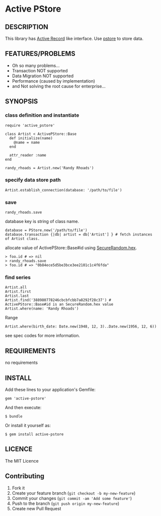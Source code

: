 # Active PStore

## DESCRIPTION

This library has [Active Record](https://github.com/rails/rails/tree/master/activerecord) like interface. Use [pstore](http://docs.ruby-lang.org/en/2.2.0/PStore.html) to store data.

## FEATURES/PROBLEMS

* Oh so many problems...
* Transaction NOT supported
* Data Migration NOT supported
* Performance (caused by implementation)
* and Not solving the root cause for enterprise...

## SYNOPSIS

### class definition and instantiate

```
require 'active_pstore'

class Artist < ActivePStore::Base
  def initialize(name)
    @name = name
  end

  attr_reader :name
end

randy_rhoads = Artist.new('Randy Rhoads')
```

### specify data store path

```
Artist.establish_connection(database: '/path/to/file')
```

### save

```
randy_rhoads.save
```

database key is string of class name.

```
database = PStore.new('/path/to/file')
database.transaction {|db| artist = db['Artist'] } # fetch instances of Artist class.
```

allocate value of ActivePStore::Base#id using [SecureRandom.hex](http://ruby-doc.org/stdlib-2.2.0/libdoc/securerandom//rdoc/SecureRandom.html#method-c-hex).

```
> foo.id # => nil 
> randy_rhoads.save
> foo.id # => "0b84ece5d5be3bce3ee2101c1c4f6fda"
```

### find series

```
Artist.all
Artist.first
Artist.last
Artist.find('388980778246cbcbfcbb7a8292f28c37') # ActivePStore::Base#id is an SecureRandom.hex value
Artist.where(name: 'Randy Rhoads')
```

Range

```
Artist.where(birth_date: Date.new(1948, 12, 3)..Date.new(1956, 12, 6))
```

see spec codes for more information.

## REQUIREMENTS

no requirements

## INSTALL

Add these lines to your application's Gemfile:

```
gem 'active-pstore'
```

And then execute:

```
$ bundle
```

Or install it yourself as:

```
$ gem install active-pstore
```

## LICENCE

The MIT Licence

## Contributing

1. Fork it
2. Create your feature branch (`git checkout -b my-new-feature`)
3. Commit your changes (`git commit -am 'Add some feature'`)
4. Push to the branch (`git push origin my-new-feature`)
5. Create new Pull Request
